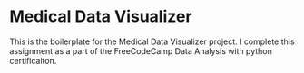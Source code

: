 # Medical Data Visualizer

This is the boilerplate for the Medical Data Visualizer project. I complete this assignment as a part of the FreeCodeCamp Data Analysis with python certificaiton.
